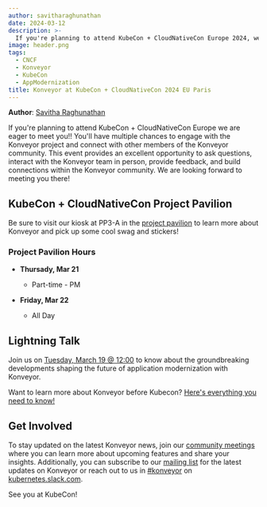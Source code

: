 ```yaml
---
author: savitharaghunathan
date: 2024-03-12
description: >-
  If you're planning to attend KubeCon + CloudNativeCon Europe 2024, we're excited to meet you! There are several opportunities for you to engage with the Konveyor project and connect with other members of the Konveyor community. This event provides an excellent opportunity to ask questions, interact with the Konveyor team in person, provide feedback, and build connections within the Konveyor community. We are looking forward to meeting you there!
image: header.png
tags:
  - CNCF
  - Konveyor
  - KubeCon
  - AppModernization
title: Konveyor at KubeCon + CloudNativeCon 2024 EU Paris
---
```


**Author**: [Savitha Raghunathan](https://github.com/savitharaghunathan)

If you're planning to attend KubeCon + CloudNativeCon Europe we are eager to meet you!! 
You'll have multiple chances to engage with the Konveyor project and connect with other members of the Konveyor community. 
This event provides an excellent opportunity to ask questions, interact with the Konveyor team in person, provide feedback, and build connections within the Konveyor community. 
We are looking forward to meeting you there!

## KubeCon + CloudNativeCon Project Pavilion

Be sure to visit our kiosk at PP3-A in the [project pavilion](https://events.linuxfoundation.org/kubecon-cloudnativecon-europe/program/project-engagement/#project-pavilion) 
to learn more about Konveyor and pick up some cool swag and stickers!

### Project Pavilion Hours

- **Thursady, Mar 21**
  - Part-time - PM 

- **Friday, Mar 22**
  - All Day

## Lightning Talk

Join us on [Tuesday, March 19 @ 12:00](https://sched.co/1aQXS) to know about the groundbreaking developments shaping the future of application modernization with Konveyor.

Want to learn more about Konveyor before Kubecon? [Here's everything you need to know!](https://docs.google.com/presentation/d/1zCn4blBkHTi0GskPQiGhS8z-7Axrf-MS2sB7uRA54Go)

## Get Involved

To stay updated on the latest Konveyor news, join our [community meetings](https://github.com/konveyor/community#konveyor-community-meetings) where you can learn more about upcoming features and share your insights. Additionally, you can subscribe to our [mailing list](https://groups.google.com/g/konveyorio) for the latest updates on Konveyor or reach out to us in [#konveyor](https://kubernetes.slack.com/archives/CR85S82A2) on [kubernetes.slack.com](https://kubernetes.slack.com/).

See you at KubeCon!